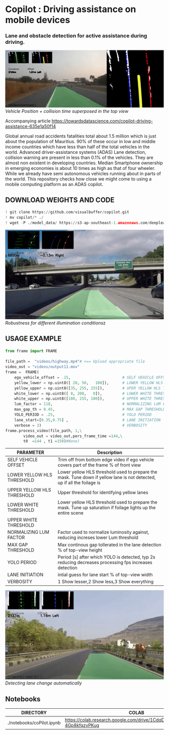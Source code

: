 # Copilot : Driving assistance on mobile devices
### Lane and obstacle detection for active assistance during driving.



![](./images/assets/Top-View.gif)<br> 
*Vehicle* *Position* *+* *collision* *time* *superposed* *in* *the* *top* *view* 

Accompanying article https://towardsdatascience.com/copilot-driving-assistance-635e1a50f14


Global annual road accidents fatalities total about 1.5 million which is just about the population of Mauritius. 90% of these occur in low and middle income countries which have less than half of the total vehicles in the world. Advanced driver-assistance systems (ADAS) Lane detection, collision warning are present in less than 0.1% of the vehicles. They are almost non existent in developing countries.
Median Smartphone ownership in emerging economies is about 10 times as high as that of four wheeler. While we already have semi autonomous vehicles running about in parts of the world. This repository checks how close we might come to using a mobile computing platform as an ADAS copilot. 

## DOWNLOAD WEIGHTS AND CODE

```python
! git clone https://github.com/visualbuffer/copilot.git
! mv copilot/* ./
! wget -P ./model_data/ https://s3-ap-southeast-1.amazonaws.com/deeplearning-mat/backend.h5
```

![](./images/assets/Lightness.gif)<br>
*Robustness* *for* *different* *illumination* *conditions*z 

## USAGE EXAMPLE
```python
from frame import FRAME

file_path =  "videos/highway.mp4"# <== Upload appropriate file          
video_out = "videos/output11.mov"
frame =  FRAME( 
    ego_vehicle_offset = .15,                       # SELF VEHICLE OFFSET
    yellow_lower = np.uint8([ 20, 50,   100]),      # LOWER YELLOW HLS THRESHOLD
    yellow_upper = np.uint8([35, 255, 255]),        # UPER YELLOW HLS THRESHOLD
    white_lower = np.uint8([ 0, 200,   0]),         # LOWER WHITE THRESHOLD
    white_upper = np.uint8([180, 255, 100]),        # UPPER WHITE THRESHOLD
    lum_factor = 118,                               # NORMALIZING LUM FACTOR
    max_gap_th = 0.45,                              # MAX GAP THRESHOLD
    YOLO_PERIOD = .25,                              # YOLO PERIOD
    lane_start=[0.35,0.75] ,                        # LANE INITIATION
    verbose = 3)                                    # VERBOSITY
frame.process_video(file_path, 1,\
        video_out = video_out,pers_frame_time =144,\
        t0  =144 , t1 =150)#None)
```
| PARAMETER  | Description |
| ------------- | ------------- |
|SELF VEHICLE OFFSET| Trim off from bottom edge video if ego vehicle covers part of the frame % of front view|
| LOWER YELLOW HLS THRESHOLD  | Lower yellow HLS threshold used to prepare the mask. Tune down if yellow lane is not detected, up if all the foilage is  |
| UPPER YELLOW HLS THRESHOLD | Upper threshold for identifying yellow lanes |
|LOWER WHITE THRESHOLD| Lower yellow HLS threshold used to prepare the mask. Tune up  saturation if  foilage lights up the entire scene  |
|UPPER WHITE THRESHOLD| |
|NORMALIZING LUM FACTOR| Factor used to normalize luminosity against, reducing increses lower Lum threshold |
|MAX GAP THRESHOLD| Max continous gap tollerated in the lane detection % of top-view height |
|YOLO PERIOD| Period [s] after which YOLO is detected, typ 2s reducing decreases processing fps increases detection|
|LANE INITIATION| intial guess for lane start % of top-view width|
|VERBOSITY|1 Show lesser,2 Show less,3 Show everything |

![](./images/assets/Lane-Change.gif)<br>
*Detecting* *lane* *change* *automatically*


## Notebooks
| DIRECTORY  | COLAB |
| ------------- | ------------- |
|./notebooks/coPilot.ipynb|https://colab.research.google.com/drive/1CdqDXZqssDgSC35W4A-4Gp8kfqzyPKug|
